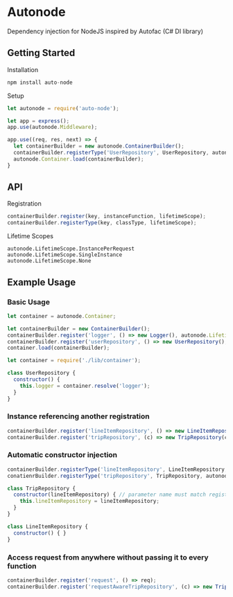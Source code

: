 # Autonode

Dependency injection for NodeJS inspired by Autofac (C# DI library)

## Getting Started

Installation
````Javascript
npm install auto-node
````

Setup
````Javascript
let autonode = require('auto-node');

let app = express();
app.use(autonode.Middleware);

app.use((req, res, next) => {
  let containerBuilder = new autonode.ContainerBuilder();
  containerBuilder.registerType('UserRepository', UserRepository, autonode.LifetimeScope.InstancePerRequest);
  autonode.Container.load(containerBuilder);
}
````

## API

Registration

````Javascript
containerBuilder.register(key, instanceFunction, lifetimeScope);
containerBuilder.registerType(key, classType, lifetimeScope);
````

Lifetime Scopes
````
autonode.LifetimeScope.InstancePerRequest
autonode.LifetimeScope.SingleInstance
autonode.LifetimeScope.None
````

## Example Usage

### Basic Usage
````Javascript
let container = autonode.Container;

let containerBuilder = new ContainerBuilder();
containerBuilder.register('logger', () => new Logger(), autonode.LifetimeScope.InstancePerRequest);
containerBuilder.register('userRepository', () => new UserRepository(), autonode.LifetimeScope.InstancePerRequest);
container.load(containerBuilder);
````

````Javascript
let container = require('./lib/container');

class UserRepository {
  constructor() {
    this.logger = container.resolve('logger');
  }
}
````

### Instance referencing another registration
````Javascript
containerBuilder.register('lineItemRepository', () => new LineItemRepository(), autonode.LifetimeScope.InstancePerRequest);
containerBuilder.register('tripRepository', (c) => new TripRepository(c.resolve('lineItemRepository'), autonode.LifetimeScope.InstancePerRequest);
````

### Automatic constructor injection
````Javascript
containerBuilder.registerType('lineItemRepository', LineItemRepository, autonode.LifetimeScope.InstancePerRequest);
conatienrBuilder.registerType('tripRepository', TripRepository, autonode.LifetimeScope.InstancePerRequest);

class TripRepository {
  constructor(lineItemRepository) { // parameter name must match registration key
    this.lineItemRepository = lineItemRepository;
  }
}

class LineItemRepository {
  constructor() { }
}
````

### Access request from anywhere without passing it to every function
````Javascript
containerBuilder.register('request', () => req);
containerBuilder.register('requestAwareTripRepository', (c) => new TripRepository(c.resolve('request')));
````
